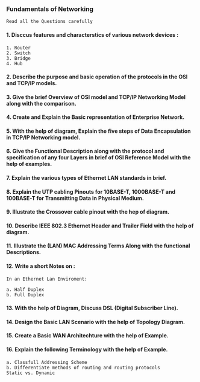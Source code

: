 ### Fundamentals of Networking 


```
Read all the Questions carefully 
```
#### 1. Disccus features and characterstics of various network devices :
```
1. Router 
2. Switch
3. Bridge 
4. Hub
```

#### 2. Describe the purpose and basic operation of the protocols in the OSI and TCP/IP models.

#### 3. Give the brief Overview of OSI model and TCP/IP Networking Model along with the comparison. 

#### 4. Create and Explain the Basic representation of Enterprise Network.

#### 5. With the help of diagram, Explain the five steps of Data Encapsulation in TCP/IP Networking model. 

#### 6. Give the Functional Description along with the protocol and specification of any four Layers in brief of OSI Reference Model with the help of examples.

#### 7. Explain the various types of Ethernet LAN standards in brief.

#### 8. Explain the UTP cabling Pinouts for 10BASE-T, 1000BASE-T and 100BASE-T for Transmitting Data in Physical Medium. 

#### 9. Illustrate the Crossover cable pinout with the hep of diagram.

#### 10. Describe IEEE 802.3 Ethernet Header and Trailer Field with the help of diagram.

#### 11. Illustrate the (LAN) MAC Addressing Terms Along with the functional Descriptions.

#### 12. Write a short Notes on :
```
In an Ethernet Lan Enviroment:

a. Half Duplex
b. Full Duplex 

```
#### 13. With the help of Diagram, Discuss DSL (Digital Subscriber Line).

#### 14. Design the Basic LAN Scenario with the help of Topology Diagram. 

#### 15. Create a Basic WAN Architechture with the help of Example.

#### 16. Explain the following Terminology with the help of Example.
```
a. Classfull Addressing Scheme
b. Differentiate methods of routing and routing protocols
Static vs. Dynamic
```
